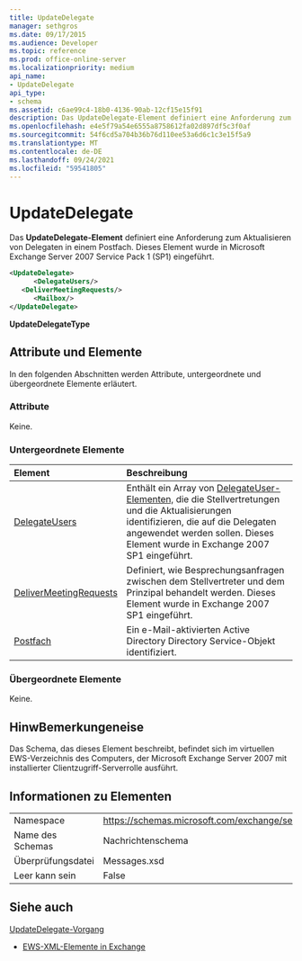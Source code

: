 ```yaml
---
title: UpdateDelegate
manager: sethgros
ms.date: 09/17/2015
ms.audience: Developer
ms.topic: reference
ms.prod: office-online-server
ms.localizationpriority: medium
api_name:
- UpdateDelegate
api_type:
- schema
ms.assetid: c6ae99c4-18b0-4136-90ab-12cf15e15f91
description: Das UpdateDelegate-Element definiert eine Anforderung zum Aktualisieren von Delegaten in einem Postfach. Dieses Element wurde in Microsoft Exchange Server 2007 Service Pack 1 (SP1) eingeführt.
ms.openlocfilehash: e4e5f79a54e6555a8758612fa02d897df5c3f0af
ms.sourcegitcommit: 54f6cd5a704b36b76d110ee53a6d6c1c3e15f5a9
ms.translationtype: MT
ms.contentlocale: de-DE
ms.lasthandoff: 09/24/2021
ms.locfileid: "59541805"
---
```

# <a name="updatedelegate"></a>UpdateDelegate

Das **UpdateDelegate-Element** definiert eine Anforderung zum Aktualisieren von Delegaten in einem Postfach. Dieses Element wurde in Microsoft Exchange Server 2007 Service Pack 1 (SP1) eingeführt. 
  
```xml
<UpdateDelegate>
      <DelegateUsers/>
   <DeliverMeetingRequests/>
      <Mailbox/>
</UpdateDelegate>
```

 **UpdateDelegateType**
## <a name="attributes-and-elements"></a>Attribute und Elemente

In den folgenden Abschnitten werden Attribute, untergeordnete und übergeordnete Elemente erläutert.
  
### <a name="attributes"></a>Attribute

Keine.
  
### <a name="child-elements"></a>Untergeordnete Elemente

|**Element**|**Beschreibung**|
|:-----|:-----|
|[DelegateUsers](delegateusers.md) <br/> |Enthält ein Array von [DelegateUser-Elementen,](delegateuser.md) die die Stellvertretungen und die Aktualisierungen identifizieren, die auf die Delegaten angewendet werden sollen. Dieses Element wurde in Exchange 2007 SP1 eingeführt.  <br/> |
|[DeliverMeetingRequests](delivermeetingrequests.md) <br/> |Definiert, wie Besprechungsanfragen zwischen dem Stellvertreter und dem Prinzipal behandelt werden. Dieses Element wurde in Exchange 2007 SP1 eingeführt.  <br/> |
|[Postfach](mailbox.md) <br/> |Ein e-Mail-aktivierten Active Directory Directory Service-Objekt identifiziert.  <br/> |
   
### <a name="parent-elements"></a>Übergeordnete Elemente

Keine.
  
## <a name="remarks"></a>HinwBemerkungeneise

Das Schema, das dieses Element beschreibt, befindet sich im virtuellen EWS-Verzeichnis des Computers, der Microsoft Exchange Server 2007 mit installierter Clientzugriff-Serverrolle ausführt.
  
## <a name="element-information"></a>Informationen zu Elementen

|||
|:-----|:-----|
|Namespace  <br/> |https://schemas.microsoft.com/exchange/services/2006/messages  <br/> |
|Name des Schemas  <br/> |Nachrichtenschema  <br/> |
|Überprüfungsdatei  <br/> |Messages.xsd  <br/> |
|Leer kann sein  <br/> |False  <br/> |
   
## <a name="see-also"></a>Siehe auch



[UpdateDelegate-Vorgang](updatedelegate-operation.md)


- [EWS-XML-Elemente in Exchange](ews-xml-elements-in-exchange.md)

